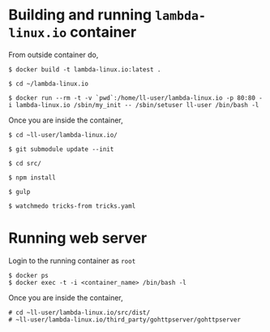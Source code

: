 # Building and running `lambda-linux.io` container

From outside container do,

```
$ docker build -t lambda-linux.io:latest .

$ cd ~/lambda-linux.io

$ docker run --rm -t -v `pwd`:/home/ll-user/lambda-linux.io -p 80:80 -i lambda-linux.io /sbin/my_init -- /sbin/setuser ll-user /bin/bash -l
```

Once you are inside the container,

```
$ cd ~ll-user/lambda-linux.io/

$ git submodule update --init

$ cd src/

$ npm install

$ gulp

$ watchmedo tricks-from tricks.yaml
```

# Running web server

Login to the running container as `root`

```
$ docker ps
$ docker exec -t -i <container_name> /bin/bash -l
```

Once you are inside the container,

```
# cd ~ll-user/lambda-linux.io/src/dist/
# ~ll-user/lambda-linux.io/third_party/gohttpserver/gohttpserver
```
